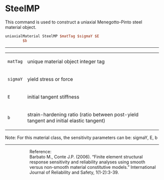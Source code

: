  # SteelMP

<p>This command is used to construct a uniaxial Menegotto-Pinto steel
material object.</p>

```tcl
uniaxialMaterial SteelMP $matTag $sigmaY $E
        $b
```
<hr />
<table>
<tbody>
<tr class="odd">
<td><code class="parameter-table-variable">matTag</code></td>
<td><p>unique material object integer tag</p></td>
</tr>
<tr class="even">
<td><code class="parameter-table-variable">sigmaY</code></td>
<td><p>yield stress or force</p></td>
</tr>
<tr class="odd">
<td><code class="parameter-table-variable">E</code></td>
<td><p>initial tangent stiffness</p></td>
</tr>
<tr class="even">
<td><code class="parameter-table-variable">b</code></td>
<td><p>strain-hardening ratio (ratio between post-yield tangent and
initial elastic tangent)</p></td>
</tr>
</tbody>
</table>
<p>Note: For this material class, the sensitivity parameters can be:
sigmaY, E, b</p>
<hr />
<dl>
<dt></dt>
<dd>
<dl>
<dt></dt>
<dd>
Reference:
</dd>
<dd>
Barbato M., Conte J.P. (2006). “Finite element structural response
sensitivity and reliability analyses using smooth versus non-smooth
material constitutive models.” International Journal of Reliability and
Safety, 1(1-2):3-39.
</dd>
</dl>
</dd>
</dl>
